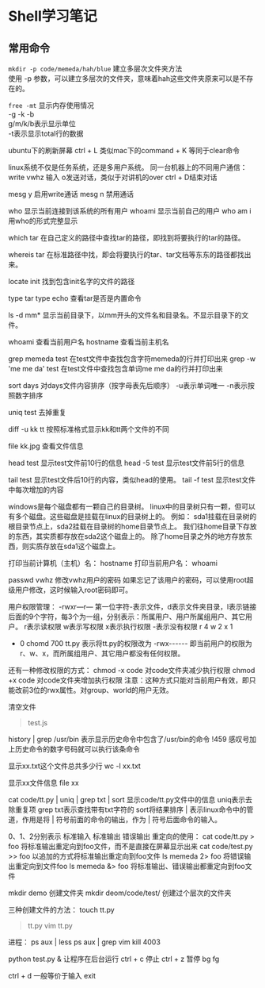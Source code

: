 # Shell学习笔记

## 常用命令
`mkdir -p code/memeda/hah/blue`
建立多层次文件夹方法  
使用 -p 参数，可以建立多层次的文件夹，意味着hah这些文件夹原来可以是不存在的。  

`free -mt`
显示内存使用情况  
-g -k -b  
g/m/k/b表示显示单位  
-t表示显示total行的数据  

ubuntu下的刷新屏幕
ctrl + L  类似mac下的command + K
等同于clear命令

linux系统不仅是任务系统，还是多用户系统。
同一台机器上的不同用户通信：
write vwhz
输入 o发送对话，类似于对讲机的over
ctrl + D结束对话

mesg y 启用write通话
mesg n 禁用通话

who
显示当前连接到该系统的所有用户
whoami
显示当前自己的用户
who am i
用who的形式完整显示

which tar
在自己定义的路径中查找tar的路径，即找到将要执行的tar的路径。

whereis tar
在标准路径中找，即会将要执行的tar、tar文档等东东的路径都找出来。

locate init
找到包含init名字的文件的路径

type tar
type echo
查看tar是否是内置命令

ls -d mm*
显示当前目录下，以mm开头的文件名和目录名。不显示目录下的文件。

whoami 查看当前用户名
hostname 查看当前主机名

grep memeda test
在test文件中查找包含字符memeda的行并打印出来
grep -w 'me me da' test
在test文件中查找包含单词me me da的行并打印出来

sort days
对days文件内容排序（按字母表先后顺序）
-u表示单词唯一
-n表示按照数字排序

uniq test
去掉重复

diff -u kk tt
按照标准格式显示kk和tt两个文件的不同

file kk.jpg
查看文件信息

head test
显示test文件前10行的信息
head -5 test
显示test文件前5行的信息

tail test
显示test文件后10行的内容，类似head的使用。
tail -f test
显示test文件中每次增加的内容

windows是每个磁盘都有一颗自己的目录树。
linux中的目录树只有一颗，但可以有多个磁盘。这些磁盘是挂载在linux的目录树上的。
例如：
sda1挂载在目录树的根目录节点上，sda2挂载在目录树的home目录节点上。
我们往home目录下存放的东西，其实质都存放在sda2这个磁盘上的。
除了home目录之外的地方存放东西，则实质存放在sda1这个磁盘上。

打印当前计算机（主机）名：
hostname
打印当前用户名：
whoami

passwd vwhz
修改vwhz用户的密码
如果忘记了该用户的密码，可以使用root超级用户修改，这时候输入root密码即可。

用户权限管理：
-rwxr—r—
第一位字符-表示文件，d表示文件夹目录，l表示链接
后面的9个字符，每3个为一组，分别表示：所属用户、用户所属组用户、其它用户。
r表示读权限
w表示写权限
x表示执行权限
-表示没有权限
r   4
w   2
x   1
-    0
chomd 700 tt.py   表示将tt.py的权限改为 -rwx------
即当前用户的权限为r、w、x，而所属组用户、其它用户都没有任何权限。

还有一种修改权限的方式：
chmod -x code
对code文件夹减少执行权限
chmod +x code
对code文件夹增加执行权限
注意：这种方式只能对当前用户有效，即只能改前3位的rwx属性。对group、world的用户无效。

清空文件
> test.js

history | grep /usr/bin
表示显示历史命令中包含了/usr/bin的命令
!459  感叹号加上历史命令的数字号码就可以执行该条命令

显示xx.txt这个文件总共多少行
wc -l xx.txt

显示xx文件信息
file xx

cat code/tt.py | uniq | grep txt | sort
显示code/tt.py文件中的信息
uniq表示去除重复项
grep txt表示查找带有txt字符的
sort将结果排序
| 表示linux命令中的管道，作用是将 | 符号前面的命令的输出，作为 | 符号后面命令的输入。

0、1、2分别表示 标准输入 标准输出 错误输出
重定向的使用：
cat code/tt.py > foo   将标准输出重定向到foo文件，而不是直接在屏幕显示出来
cat code/test.py >> foo   以追加的方式将标准输出重定向到foo文件
ls memeda 2> foo    将错误输出重定向到文件foo
ls memeda &> foo    将标准输出、错误输出都重定向到foo文件

mkdir demo 创建文件夹
mkdir deom/code/test/   创建过个层次的文件夹

三种创建文件的方法：
touch tt.py
> tt.py
vim tt.py

进程：
ps aux | less
ps aux | grep vim
kill 4003

python test.py &    让程序在后台运行
ctrl + c     停止
ctrl + z     暂停
bg
fg

ctrl + d  一般等价于输入 exit
